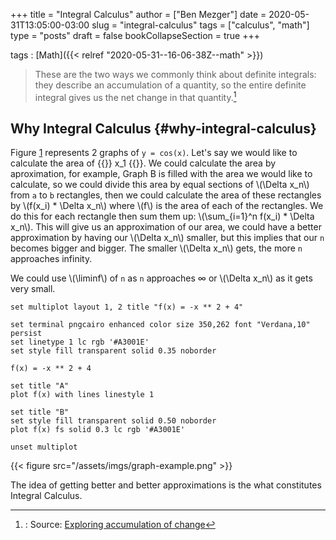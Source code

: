 +++
title = "Integral Calculus"
author = ["Ben Mezger"]
date = 2020-05-31T13:05:00-03:00
slug = "integral-calculus"
tags = ["calculus", "math"]
type = "posts"
draft = false
bookCollapseSection = true
+++

tags
: [Math]({{< relref "2020-05-31--16-06-38Z--math" >}})

> These are the two ways we commonly think about definite integrals: they describe
> an accumulation of a quantity, so the entire definite integral gives us the net
> change in that quantity.[^fn:1]


## Why Integral Calculus {#why-integral-calculus}

Figure [1](#orgb7ebd5a) represents 2 graphs of `y = cos(x)`. Let's say we would
like to calculate the area of {{<katex>}} x\_1 {{</katex>}}. We could calculate
the area by aproximation, for example, Graph B is filled with the area we would
like to calculate, so we could divide this area by equal sections of
\\(\Delta x\_n\\) from `a` to `b` rectangles, then we could calculate the area of
these rectangles by \\(f(x\_i) \* \Delta x\_n\\) where \\(f\\) is the area of each of
the rectangles. We do this for each rectangle then sum them up: \\(\sum\_{i=1}^n f(x\_i) \*
\Delta x\_n\\). This will give us an approximation of our area, we could have a
better approximation by having our \\(\Delta x\_n\\) smaller, but this implies that
our `n` becomes bigger and bigger. The smaller \\(\Delta x\_n\\) gets, the more `n`
approaches infinity.

We could use \\(\liminf\\) of `n` as `n` approaches &infin; or \\(\Delta x\_n\\) as it
gets very small.

```gnuplot
set multiplot layout 1, 2 title "f(x) = -x ** 2 + 4"

set terminal pngcairo enhanced color size 350,262 font "Verdana,10" persist
set linetype 1 lc rgb '#A3001E'
set style fill transparent solid 0.35 noborder

f(x) = -x ** 2 + 4

set title "A"
plot f(x) with lines linestyle 1

set title "B"
set style fill transparent solid 0.50 noborder
plot f(x) fs solid 0.3 lc rgb '#A3001E'

unset multiplot
```

<a id="orgb7ebd5a"></a>

{{< figure src="/assets/imgs/graph-example.png" >}}

The idea of getting better and better approximations is the what constitutes
Integral Calculus.

[^fn:1]: : Source: [Exploring accumulation of change](https://www.khanacademy.org/math/integral-calculus/ic-integration/ic-integral-calc-intro/a/accumulation-and-net-change-in-context)